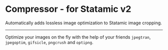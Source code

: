 # Compressor - for Statamic v2
Automatically adds lossless image optimization to Statamic image cropping.

-----

Optimize your images on the fly with the help of your friends `jpegtran`, `jpegoptim`, `gifsicle`, `pngcrush` and `optipng`.
